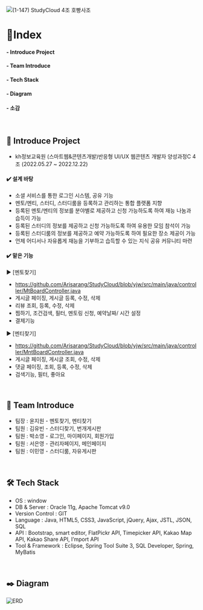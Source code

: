![(1-147) StudyCloud 4조 호빵사조](https://user-images.githubusercontent.com/104713025/210501760-8ba0a102-c059-4970-9eee-01240d940fb5.jpg)



:round_pushpin:Index <br/>
========
#### - Introduce Project<br/>
#### - Team Introduce<br/>
#### - Tech Stack<br/>
#### - Diagram<br/>
#### - 소감

<br/>

## :bookmark_tabs: Introduce Project<br/>
- kh정보교육원 (스마트웹&콘텐츠개발)반응형 UI/UX 웹콘텐츠 개발자 양성과정C 4조 (2022.05.27 ~ 2022.12.22)
#### :heavy_check_mark: 설계 바탕
- 소셜 서비스를 통한 로그인 시스템, 공유 기능
- 멘토/멘티, 스터디, 스터디룸을 등록하고 관리하는 통합 플랫폼 지향
- 등록된 멘토/멘티의 정보를 분야별로 제공하고 신청 가능하도록 하여 재능 나눔과 습득이 가능
- 등록된 스터디의 정보를 제공하고 신청 가능하도록 하여 유용한 모임 참석이 가능 
- 등록된 스터디룸의 정보를 제공하고 예약 가능하도록 하여 필요한 장소 제공이 가능
- 언제 어디서나 자유롭게 재능을 기부하고 습득할 수 있는 지식 공유 커뮤니티 마련

#### :heavy_check_mark: 맡은 기능
:arrow_forward: [멘토찾기]<br/>
- https://github.com/Arisarang/StudyCloud/blob/yjw/src/main/java/controller/MtBoardController.java<br/>
- 게시글 페이징, 게시글 등록, 수정, 삭제
- 리뷰 조회, 등록, 수정, 삭제
- 찜하기, 조건검색, 필터, 멘토링 신청, 예약날짜/ 시간 설정
- 결제기능


:arrow_forward: [멘티찾기]<br/>
- https://github.com/Arisarang/StudyCloud/blob/yjw/src/main/java/controller/MntBoardController.java<br/>
- 게시글 페이징, 게시글 조회, 수정, 삭제 
- 댓글 페이징, 조회, 등록, 수정, 삭제
- 검색기능, 필터, 좋아요




<br/>

##  :two_women_holding_hands: Team Introduce<br/>
- 팀장 : 윤지원 - 멘토찾기, 멘티찾기 
- 팀원 : 김유빈 - 스터디찾기, 번개게시판
- 팀원 : 박소영 - 로그인, 마이페이지, 회원가입
- 팀원 : 서은영 - 관리자페이지, 메인페이지
- 팀원 : 이민영 - 스터디룸, 자유게시판

<br/>

##  🛠️ Tech Stack<br/>

- OS : window
- DB & Server : Oracle 11g, Apache Tomcat v9.0
- Version Control : GIT
- Language :  Java, HTML5, CSS3, JavaScript, jQuery, Ajax, JSTL, JSON, SQL
- API : Bootstrap, smart editor, FlatPickr API, Timepicker API, Kakao Map API, Kakao Share API, I’mport API
- Tool & Framework : Eclipse, Spring Tool Suite 3, SQL Developer, Spring, MyBatis

<br/>

## :black_nib: Diagram<br/>
<img alt="ERD" src="https://user-images.githubusercontent.com/104713025/210948223-2fb413b9-7a5c-4df5-8b99-59e078cd07d3.png">

<br/>



